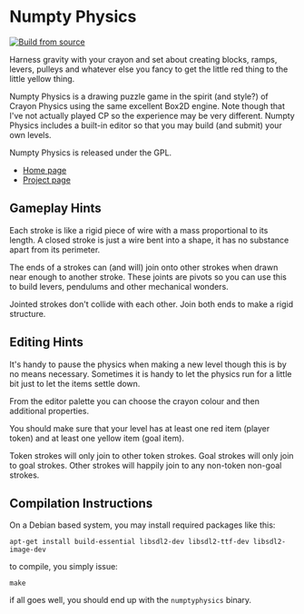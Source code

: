 Numpty Physics
==============

[![Build from source](https://github.com/thp/numptyphysics/actions/workflows/build.yaml/badge.svg)](https://github.com/thp/numptyphysics/actions/workflows/build.yaml)

Harness gravity with your crayon and set about creating blocks, ramps, levers,
pulleys and whatever else you fancy to get the little red thing to the little
yellow thing.

Numpty Physics is a drawing puzzle game in the spirit (and style?) of Crayon
Physics using the same excellent Box2D engine. Note though that I've not
actually played CP so the experience may be very different. Numpty Physics
includes a built-in editor so that you may build (and submit) your own levels.

Numpty Physics is released under the GPL.

 * [Home page](http://thp.io/2015/numptyphysics/)
 * [Project page](http://github.com/thp/numptyphysics/)


Gameplay Hints
--------------

Each stroke is like a rigid piece of wire with a mass proportional to its
length. A closed stroke is just a wire bent into a shape, it has no substance
apart from its perimeter.

The ends of a strokes can (and will) join onto other strokes when drawn near
enough to another stroke. These joints are pivots so you can use this to build
levers, pendulums and other mechanical wonders.

Jointed strokes don't collide with each other. Join both ends to make a rigid
structure.


Editing Hints
-------------

It's handy to pause the physics when making a new level though this is by no
means necessary. Sometimes it is handy to let the physics run for a little bit
just to let the items settle down.

From the editor palette you can choose the crayon colour and then additional
properties.

You should make sure that your level has at least one red item (player token)
and at least one yellow item (goal item).

Token strokes will only join to other token strokes. Goal strokes will only
join to goal strokes. Other strokes will happily join to any non-token non-goal
strokes.


Compilation Instructions
------------------------

On a Debian based system, you may install required packages like this:

	apt-get install build-essential libsdl2-dev libsdl2-ttf-dev libsdl2-image-dev

to compile, you simply issue:

	make

if all goes well, you should end up with the `numptyphysics` binary.


